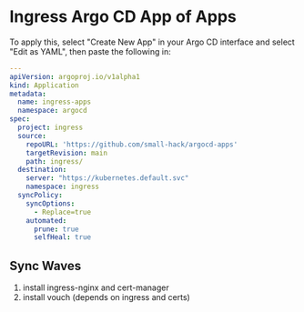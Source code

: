 # Ingress Argo CD App of Apps

To apply this, select "Create New App" in your Argo CD interface and select "Edit as YAML", then paste the following in:

```yaml
---
apiVersion: argoproj.io/v1alpha1
kind: Application
metadata:
  name: ingress-apps
  namespace: argocd
spec:
  project: ingress
  source:
    repoURL: 'https://github.com/small-hack/argocd-apps'
    targetRevision: main
    path: ingress/
  destination:
    server: "https://kubernetes.default.svc"
    namespace: ingress
  syncPolicy:
    syncOptions:
      - Replace=true
    automated:
      prune: true
      selfHeal: true
```

## Sync Waves
1. install ingress-nginx and cert-manager
2. install vouch (depends on ingress and certs)
